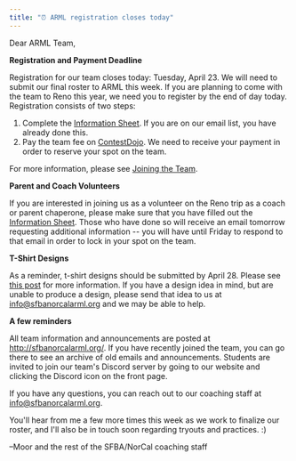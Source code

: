 ```yaml
---
title: "⏰ ARML registration closes today"
---
```


Dear ARML Team,

**Registration and Payment Deadline**

Registration for our team closes today: Tuesday, April 23. We will need to
submit our final roster to ARML this week. If you are planning to come with
the team to Reno this year, we need you to register by the end of day today.
Registration consists of two steps:

1. Complete the [Information Sheet](https://forms.gle/UHXy2ULNBbcBiadm6). 
   If you are on our email list, you have already done this.
2. Pay the team fee on [ContestDojo](https://contestdojo.com/). We need to
   receive your payment in order to reserve your spot on the team.

For more information, please see [Joining the Team](/join/).

**Parent and Coach Volunteers**

If you are interested in joining us as a volunteer on the Reno trip as a coach
or parent chaperone, please make sure that you have filled out the
[Information Sheet](https://forms.gle/UHXy2ULNBbcBiadm6).
Those who have done so will receive an email tomorrow requesting additional
information -- you will have until Friday to respond to that email in order to
lock in your spot on the team.

**T-Shirt Designs**

As a reminder, t-shirt designs should be submitted by April 28. Please see
[this post](/news/season-2024/2024-arml-information/) for more information.
If you have a design idea in mind, but are unable to produce a design, please
send that idea to us at info@sfbanorcalarml.org and we may be able to help.

**A few reminders**

All team information and announcements are posted at http://sfbanorcalarml.org/.
If you have recently joined the team, you can go there to see an archive of old
emails and announcements. Students are invited to join our team's Discord server
by going to our website and clicking the Discord icon on the front page.

If you have any questions, you can reach out to our coaching staff at
info@sfbanorcalarml.org.

You'll hear from me a few more times this week as we work to finalize our
roster, and I'll also be in touch soon regarding tryouts and practices. :)

–Moor and the rest of the SFBA/NorCal coaching staff
